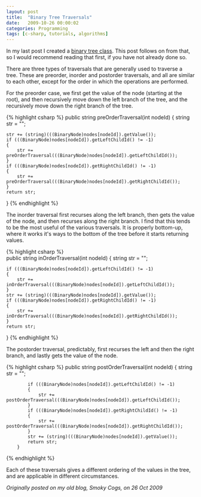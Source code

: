 ```yaml
---
layout: post
title:  "Binary Tree Traversals"
date:   2009-10-26 00:00:02
categories: Programming
tags: [c-sharp, tutorials, algorithms]
---
```


In my last post I created a [binary tree class](/programming/2009/10/26/an-implementation-of-a-binary-tree-in-csharp.html). This post follows on from that, so I would recommend reading that first, if you have not already done so.

There are three types of traversals that are generally used to traverse a tree. These are preorder, inorder and postorder traversals, and all are similar to each other, except for the order in which the operations are performed.

For the preorder case, we first get the value of the node (starting at the root), and then recursively move down the left branch of the tree, and the recursively move down the right branch of the tree.

{% highlight csharp %}
public string preOrderTraversal(int nodeId)
{
	string str = "";

	str += (string)(((BinaryNode)nodes[nodeId]).getValue());
	if (((BinaryNode)nodes[nodeId]).getLeftChildId() != -1)
	{
		str += preOrderTraversal(((BinaryNode)nodes[nodeId]).getLeftChildId());
	}
	if (((BinaryNode)nodes[nodeId]).getRightChildId() != -1)
	{
		str += preOrderTraversal(((BinaryNode)nodes[nodeId]).getRightChildId());
	}
	return str;
}
{% endhighlight %}
<!--more-->

The inorder traversal first recurses along the left branch, then gets the value of the node, and then recurses along the right branch. I find that this tends to be the most useful of the various traversals. It is properly bottom-up, where it works it's ways to the bottom of the tree before it starts returning values.

{% highlight csharp %}        
public string inOrderTraversal(int nodeId)
{
	string str = "";

	if (((BinaryNode)nodes[nodeId]).getLeftChildId() != -1)
	{
		str += inOrderTraversal(((BinaryNode)nodes[nodeId]).getLeftChildId());
	}
	str += (string)(((BinaryNode)nodes[nodeId]).getValue());
	if (((BinaryNode)nodes[nodeId]).getRightChildId() != -1)
	{
		str += inOrderTraversal(((BinaryNode)nodes[nodeId]).getRightChildId());
	}
	return str;
}
{% endhighlight %}

The postorder traversal, predictably, first recurses the left and then the right branch, and lastly gets the value of the node.

{% highlight csharp %}
        public string postOrderTraversal(int nodeId)
        {
            string str = "";

            if (((BinaryNode)nodes[nodeId]).getLeftChildId() != -1)
            {
                str += postOrderTraversal(((BinaryNode)nodes[nodeId]).getLeftChildId());
            }
            if (((BinaryNode)nodes[nodeId]).getRightChildId() != -1)
            {
                str += postOrderTraversal(((BinaryNode)nodes[nodeId]).getRightChildId());
            }
            str += (string)(((BinaryNode)nodes[nodeId]).getValue());
            return str;
        }
{% endhighlight %}

Each of these traversals gives a different ordering of the values in the tree, and are applicable in different circumstances.

_Originally posted on my old blog, Smoky Cogs, on 26 Oct 2009_
